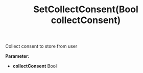 ﻿---
uid: crmscript_ref_NSChatTopicEntity_SetCollectConsent
title: SetCollectConsent(Bool collectConsent)
intellisense: NSChatTopicEntity.SetCollectConsent
keywords: NSChatTopicEntity, GetCollectConsent
so.topic: reference
---

Collect consent to store from user

**Parameter:** 
 - **collectConsent** Bool

